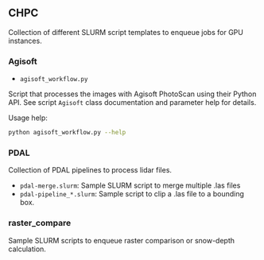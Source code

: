 ## CHPC

Collection of different SLURM script templates to enqueue jobs for GPU instances.

### Agisoft

* `agisoft_workflow.py`

Script that processes the images with Agisoft PhotoScan using their Python API.
See script `Agisoft` class documentation and parameter help for details.

Usage help:
```bash
python agisoft_workflow.py --help
```

### PDAL

Collection of PDAL pipelines to process lidar files.
* `pdal-merge.slurm`: Sample SLURM script to merge multiple .las files
* `pdal-pipeline_*.slurm`: Sample script to clip a .las file to a bounding box.

### raster_compare

Sample SLURM scripts to enqueue raster comparison or snow-depth calculation.